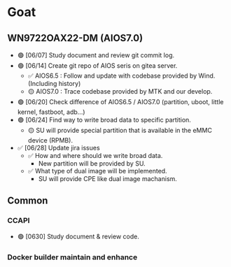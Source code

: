 # Goat

## WN9722OAX22-DM (AIOS7.0)

 - 🟢 [06/07] Study document and review git commit log.
 - 🟢 [06/14] Create git repo of AIOS seris on gitea server.
     - ✅ AIOS6.5 : Follow and update with codebase provided by Wind. (Including history)
     - 🟡 AIOS7.0 : Trace codebase provided by MTK and our develop.
 - 🟢 [06/20] Check difference of AIOS6.5 / AIOS7.0 (partition, uboot, little kernel, fastboot, adb...)
 - 🟢 [06/24] Find way to write broad data to specific partition.
     - 🟡 SU will provide special partition that is available in the eMMC device (RPMB).
 - ✅ [06/28] Update jira issues
     - ✅ How and where should we write broad data.
         - New partition will be provided by SU.
     - ✅ What type of dual image will be implemented.
         - SU will provide CPE like dual image machanism.

## Common

### CCAPI

 - 🟢 [0630] Study document & review code.

### Docker builder maintain and enhance
